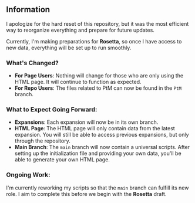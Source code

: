 ## Information
I apologize for the hard reset of this repository, but it was the most efficient way to reorganize everything and prepare for future updates.

Currently, I'm making preparations for **Rosetta**, so once I have access to new data, everything will be set up to run smoothly.

### What's Changed?
- **For Page Users**: Nothing will change for those who are only using the HTML page. It will continue to function as expected.
- **For Repo Users**: The files related to PtM can now be found in the `PtM` branch.

### What to Expect Going Forward:
- **Expansions**: Each expansion will now be in its own branch.
- **HTML Page**: The HTML page will only contain data from the latest expansion. You will still be able to access previous expansions, but only through the repository.
- **Main Branch**: The `main` branch will now contain a universal scripts. After setting up the initialization file and providing your own data, you'll be able to generate your own HTML page.

### Ongoing Work:
I'm currently reworking my scripts so that the `main` branch can fulfill its new role. I aim to complete this before we begin with the **Rosetta** draft.